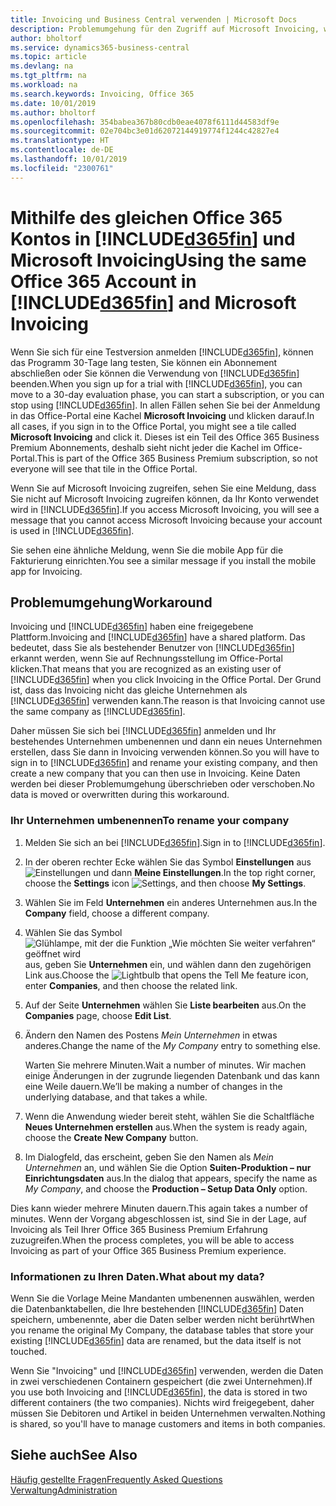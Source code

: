 ```yaml
---
title: Invoicing und Business Central verwenden | Microsoft Docs
description: Problemumgehung für den Zugriff auf Microsoft Invoicing, wenn Sie sich für Dynamics 365 Business Central registriert haben.
author: bholtorf
ms.service: dynamics365-business-central
ms.topic: article
ms.devlang: na
ms.tgt_pltfrm: na
ms.workload: na
ms.search.keywords: Invoicing, Office 365
ms.date: 10/01/2019
ms.author: bholtorf
ms.openlocfilehash: 354babea367b80cdb0eae4078f6111d44583df9e
ms.sourcegitcommit: 02e704bc3e01d62072144919774f1244c42827e4
ms.translationtype: HT
ms.contentlocale: de-DE
ms.lasthandoff: 10/01/2019
ms.locfileid: "2300761"
---
```

# <a name="using-the-same-office-365-account-in-included365finincludesd365fin_long_mdmd-and-microsoft-invoicing"></a><span data-ttu-id="b9e10-103">Mithilfe des gleichen Office 365 Kontos in [!INCLUDE[d365fin](includes/d365fin_long_md.md)] und Microsoft Invoicing</span><span class="sxs-lookup"><span data-stu-id="b9e10-103">Using the same Office 365 Account in [!INCLUDE[d365fin](includes/d365fin_long_md.md)] and Microsoft Invoicing</span></span>
<span data-ttu-id="b9e10-104">Wenn Sie sich für eine Testversion anmelden [!INCLUDE[d365fin](includes/d365fin_md.md)], können das Programm 30-Tage lang testen, Sie können ein Abonnement abschließen oder Sie können die Verwendung von [!INCLUDE[d365fin](includes/d365fin_md.md)] beenden.</span><span class="sxs-lookup"><span data-stu-id="b9e10-104">When you sign up for a trial with [!INCLUDE[d365fin](includes/d365fin_md.md)], you can move to a 30-day evaluation phase, you can start a subscription, or you can stop using [!INCLUDE[d365fin](includes/d365fin_md.md)].</span></span> <span data-ttu-id="b9e10-105">In allen Fällen sehen Sie bei der Anmeldung in das Office-Portal eine Kachel **Microsoft Invoicing** und klicken darauf.</span><span class="sxs-lookup"><span data-stu-id="b9e10-105">In all cases, if you sign in to the Office Portal, you might see a tile called **Microsoft Invoicing** and click it.</span></span> <span data-ttu-id="b9e10-106">Dieses ist ein Teil des Office 365 Business Premium Abonnements, deshalb sieht nicht jeder die Kachel im Office-Portal.</span><span class="sxs-lookup"><span data-stu-id="b9e10-106">This is part of the Office 365 Business Premium subscription, so not everyone will see that tile in the Office Portal.</span></span>  

<span data-ttu-id="b9e10-107">Wenn Sie auf Microsoft Invoicing zugreifen, sehen Sie eine Meldung, dass Sie nicht auf Microsoft Invoicing zugreifen können, da Ihr Konto verwendet wird in [!INCLUDE[d365fin](includes/d365fin_md.md)].</span><span class="sxs-lookup"><span data-stu-id="b9e10-107">If you access Microsoft Invoicing, you will see a message that you cannot access Microsoft Invoicing because your account is used in [!INCLUDE[d365fin](includes/d365fin_md.md)].</span></span>  

<span data-ttu-id="b9e10-108">Sie sehen eine ähnliche Meldung, wenn Sie die mobile App für die Fakturierung einrichten.</span><span class="sxs-lookup"><span data-stu-id="b9e10-108">You see a similar message if you install the mobile app for Invoicing.</span></span>  

## <a name="workaround"></a><span data-ttu-id="b9e10-109">Problemumgehung</span><span class="sxs-lookup"><span data-stu-id="b9e10-109">Workaround</span></span>
<span data-ttu-id="b9e10-110">Invoicing und [!INCLUDE[d365fin](includes/d365fin_md.md)] haben eine freigegebene Plattform.</span><span class="sxs-lookup"><span data-stu-id="b9e10-110">Invoicing and [!INCLUDE[d365fin](includes/d365fin_md.md)] have a shared platform.</span></span> <span data-ttu-id="b9e10-111">Das bedeutet, dass Sie als bestehender Benutzer von [!INCLUDE[d365fin](includes/d365fin_md.md)] erkannt werden, wenn Sie auf Rechnungsstellung im Office-Portal klicken.</span><span class="sxs-lookup"><span data-stu-id="b9e10-111">That means that you are recognized as an existing user of [!INCLUDE[d365fin](includes/d365fin_md.md)] when you click Invoicing in the Office Portal.</span></span> <span data-ttu-id="b9e10-112">Der Grund ist, dass das Invoicing nicht das gleiche Unternehmen als [!INCLUDE[d365fin](includes/d365fin_md.md)] verwenden kann.</span><span class="sxs-lookup"><span data-stu-id="b9e10-112">The reason is that Invoicing cannot use the same company as [!INCLUDE[d365fin](includes/d365fin_md.md)].</span></span>  

<span data-ttu-id="b9e10-113">Daher müssen Sie sich bei [!INCLUDE[d365fin](includes/d365fin_md.md)] anmelden und Ihr bestehendes Unternehmen umbenennen und dann ein neues Unternehmen erstellen, dass Sie dann in Invoicing verwenden können.</span><span class="sxs-lookup"><span data-stu-id="b9e10-113">So you will have to sign in to [!INCLUDE[d365fin](includes/d365fin_md.md)] and rename your existing company, and then create a new company that you can then use in Invoicing.</span></span> <span data-ttu-id="b9e10-114">Keine Daten werden bei dieser Problemumgehung überschrieben oder verschoben.</span><span class="sxs-lookup"><span data-stu-id="b9e10-114">No data is moved or overwritten during this workaround.</span></span>

### <a name="to-rename-your-company"></a><span data-ttu-id="b9e10-115">Ihr Unternehmen umbenennen</span><span class="sxs-lookup"><span data-stu-id="b9e10-115">To rename your company</span></span>
1. <span data-ttu-id="b9e10-116">Melden Sie sich an bei [!INCLUDE[d365fin](includes/d365fin_md.md)].</span><span class="sxs-lookup"><span data-stu-id="b9e10-116">Sign in to [!INCLUDE[d365fin](includes/d365fin_md.md)].</span></span>
2. <span data-ttu-id="b9e10-117">In der oberen rechter Ecke wählen Sie das Symbol **Einstellungen** aus ![Einstellungen](media/ui-experience/settings_icon_small.png "Einstellungssymbol Rollencenter") und dann **Meine Einstellungen**.</span><span class="sxs-lookup"><span data-stu-id="b9e10-117">In the top right corner, choose the **Settings** icon ![Settings](media/ui-experience/settings_icon_small.png "Settings icon for role center"), and then choose **My Settings**.</span></span>
3. <span data-ttu-id="b9e10-118">Wählen Sie im Feld **Unternehmen** ein anderes Unternehmen aus.</span><span class="sxs-lookup"><span data-stu-id="b9e10-118">In the **Company** field, choose a different company.</span></span>
4. <span data-ttu-id="b9e10-119">Wählen Sie das Symbol ![Glühlampe, mit der die Funktion „Wie möchten Sie weiter verfahren“ geöffnet wird](media/ui-search/search_small.png "Wie möchten Sie weiter verfahren?") aus, geben Sie **Unternehmen** ein, und wählen dann den zugehörigen Link aus.</span><span class="sxs-lookup"><span data-stu-id="b9e10-119">Choose the ![Lightbulb that opens the Tell Me feature](media/ui-search/search_small.png "Tell me what you want to do") icon, enter **Companies**, and then choose the related link.</span></span>  
5. <span data-ttu-id="b9e10-120">Auf der Seite **Unternehmen** wählen Sie **Liste bearbeiten** aus.</span><span class="sxs-lookup"><span data-stu-id="b9e10-120">On the **Companies** page, choose **Edit List**.</span></span>  
6. <span data-ttu-id="b9e10-121">Ändern den Namen des Postens *Mein Unternehmen* in etwas anderes.</span><span class="sxs-lookup"><span data-stu-id="b9e10-121">Change the name of the *My Company* entry to something else.</span></span>  

    <span data-ttu-id="b9e10-122">Warten Sie mehrere Minuten.</span><span class="sxs-lookup"><span data-stu-id="b9e10-122">Wait a number of minutes.</span></span> <span data-ttu-id="b9e10-123">Wir machen einige Änderungen in der zugrunde liegenden Datenbank und das kann eine Weile dauern.</span><span class="sxs-lookup"><span data-stu-id="b9e10-123">We’ll be making a number of changes in the underlying database, and that takes a while.</span></span>
7.  <span data-ttu-id="b9e10-124">Wenn die Anwendung wieder bereit steht, wählen Sie die Schaltfläche **Neues Unternehmen erstellen** aus.</span><span class="sxs-lookup"><span data-stu-id="b9e10-124">When the system is ready again, choose the **Create New Company** button.</span></span>  
8.  <span data-ttu-id="b9e10-125">Im Dialogfeld, das erscheint, geben Sie den Namen als *Mein Unternehmen* an, und wählen Sie die Option **Suiten-Produktion – nur Einrichtungsdaten** aus.</span><span class="sxs-lookup"><span data-stu-id="b9e10-125">In the dialog that appears, specify the name as *My Company*, and choose the **Production – Setup Data Only** option.</span></span>  

<span data-ttu-id="b9e10-126">Dies kann wieder mehrere Minuten dauern.</span><span class="sxs-lookup"><span data-stu-id="b9e10-126">This again takes a number of minutes.</span></span> <span data-ttu-id="b9e10-127">Wenn der Vorgang abgeschlossen ist, sind Sie in der Lage, auf Invoicing als Teil Ihrer Office 365 Business Premium Erfahrung zuzugreifen.</span><span class="sxs-lookup"><span data-stu-id="b9e10-127">When the process completes, you will be able to access Invoicing as part of your Office 365 Business Premium experience.</span></span>  

### <a name="what-about-my-data"></a><span data-ttu-id="b9e10-128">Informationen zu Ihren Daten.</span><span class="sxs-lookup"><span data-stu-id="b9e10-128">What about my data?</span></span>
<span data-ttu-id="b9e10-129">Wenn Sie die Vorlage Meine Mandanten umbenennen auswählen, werden die Datenbanktabellen, die Ihre bestehenden [!INCLUDE[d365fin](includes/d365fin_md.md)] Daten speichern, umbenennte, aber die Daten selber werden nicht berührt</span><span class="sxs-lookup"><span data-stu-id="b9e10-129">When you rename the original My Company, the database tables that store your existing [!INCLUDE[d365fin](includes/d365fin_md.md)] data are renamed, but the data itself is not touched.</span></span>  

<span data-ttu-id="b9e10-130">Wenn Sie "Invoicing" und [!INCLUDE[d365fin](includes/d365fin_md.md)] verwenden, werden die Daten in zwei verschiedenen Containern gespeichert (die zwei Unternehmen).</span><span class="sxs-lookup"><span data-stu-id="b9e10-130">If you use both Invoicing and [!INCLUDE[d365fin](includes/d365fin_md.md)], the data is stored in two different containers (the two companies).</span></span> <span data-ttu-id="b9e10-131">Nichts wird freigegebent, daher müssen Sie Debitoren und Artikel in beiden Unternehmen verwalten.</span><span class="sxs-lookup"><span data-stu-id="b9e10-131">Nothing is shared, so you'll have to manage customers and items in both companies.</span></span>  

## <a name="see-also"></a><span data-ttu-id="b9e10-132">Siehe auch</span><span class="sxs-lookup"><span data-stu-id="b9e10-132">See Also</span></span>
[<span data-ttu-id="b9e10-133">Häufig gestellte Fragen</span><span class="sxs-lookup"><span data-stu-id="b9e10-133">Frequently Asked Questions</span></span>](across-faq.md)  
[<span data-ttu-id="b9e10-134">Verwaltung</span><span class="sxs-lookup"><span data-stu-id="b9e10-134">Administration</span></span>](admin-setup-and-administration.md)  
